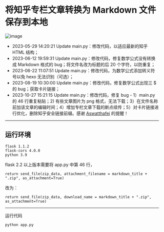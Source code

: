 # 将知乎专栏文章转换为 Markdown 文件保存到本地

![image](https://github.com/chenluda/zhihu-download/assets/45784833/60e0d85b-8f48-493f-ac1f-e87e2f0738a2)

* 2023-05-29 14:20:21 Update main.py：修改代码，以适应最新的知乎 HTML 结构；
* 2023-06-12 19:59:31 Update main.py：修改代码，修复数学公式没有转换成 Markdown 格式的 bug；将文件名改为标题的后 20 个字符，以防重复；
* 2023-06-22 11:07:51 Update main.py：修改代码，为数学公式添加转义符号以免 hexo 无法识别（可选）；
* 2023-08-19 10:30:00 Update main.py：修改代码，修复数学公式出现三 $ 的 bug；获取卡片链接；
* 2023-10-27 15:21:15 Update main.py：修改代码，修复 bug - 1）main.py 的 46 行重复粘贴；2) 有些文章图片为 png 格式，无法下载；3）在文件名称前加该文章的编辑时间；4）增加专栏文章下载的断点续传；5）对卡片链接进行优化，删除知乎安全链接前缀。感谢 [Aswatthafei](https://github.com/Aswatthafei) 的提醒！



---

## 运行环境

```
flask 1.1.2
flask-cors 4.0.0
python 3.9
```

flask 2.2 以上版本需要将 app.py 中第 46 行，

```
return send_file(zip_data, attachment_filename = markdown_title + ".zip", as_attachment=True)
```

改为：

```
return send_file(zip_data, download_name = markdown_title + ".zip", as_attachment=True)
```

---

运行代码
```
python app.py
```


